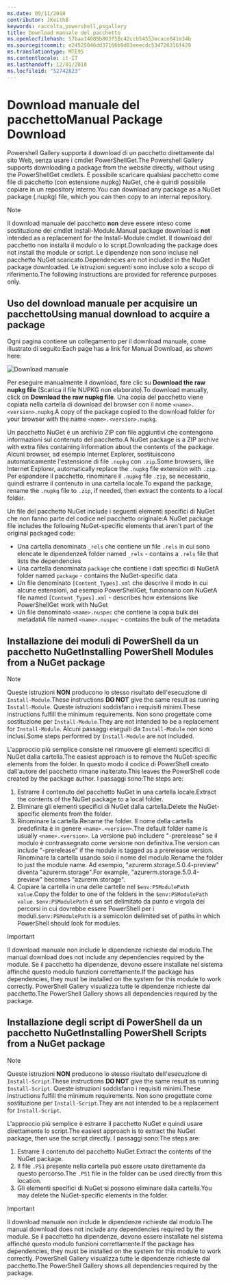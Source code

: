 ```yaml
---
ms.date: 09/11/2018
contributor: JKeithB
keywords: raccolta,powershell,psgallery
title: Download manuale del pacchetto
ms.openlocfilehash: 57baa14089b803f58c42ccb54553ecace841e34b
ms.sourcegitcommit: e24525046dd37166b9d83eeecdc534726316f429
ms.translationtype: MTE95
ms.contentlocale: it-IT
ms.lasthandoff: 12/01/2018
ms.locfileid: "52742823"
---
```

# <a name="manual-package-download"></a><span data-ttu-id="65cd6-103">Download manuale del pacchetto</span><span class="sxs-lookup"><span data-stu-id="65cd6-103">Manual Package Download</span></span>

<span data-ttu-id="65cd6-104">Powershell Gallery supporta il download di un pacchetto direttamente dal sito Web, senza usare i cmdlet PowerShellGet.</span><span class="sxs-lookup"><span data-stu-id="65cd6-104">The Powershell Gallery supports downloading a package from the website directly, without using the PowerShellGet cmdlets.</span></span> <span data-ttu-id="65cd6-105">È possibile scaricare qualsiasi pacchetto come file di pacchetto (con estensione nupkg) NuGet, che è quindi possibile copiare in un repository interno.</span><span class="sxs-lookup"><span data-stu-id="65cd6-105">You can download any package as a NuGet package (.nupkg) file, which you can then copy to an internal repository.</span></span>

> [!NOTE]
> <span data-ttu-id="65cd6-106">Il download manuale del pacchetto **non** deve essere inteso come sostituzione del cmdlet Install-Module.</span><span class="sxs-lookup"><span data-stu-id="65cd6-106">Manual package download is **not** intended as a replacement for the Install-Module cmdlet.</span></span>
> <span data-ttu-id="65cd6-107">Il download del pacchetto non installa il modulo o lo script.</span><span class="sxs-lookup"><span data-stu-id="65cd6-107">Downloading the package does not install the module or script.</span></span> <span data-ttu-id="65cd6-108">Le dipendenze non sono incluse nel pacchetto NuGet scaricato.</span><span class="sxs-lookup"><span data-stu-id="65cd6-108">Dependencies are not included in the NuGet package downloaded.</span></span> <span data-ttu-id="65cd6-109">Le istruzioni seguenti sono incluse solo a scopo di riferimento.</span><span class="sxs-lookup"><span data-stu-id="65cd6-109">The following instructions are provided for reference purposes only.</span></span>

## <a name="using-manual-download-to-acquire-a-package"></a><span data-ttu-id="65cd6-110">Uso del download manuale per acquisire un pacchetto</span><span class="sxs-lookup"><span data-stu-id="65cd6-110">Using manual download to acquire a package</span></span>

<span data-ttu-id="65cd6-111">Ogni pagina contiene un collegamento per il download manuale, come illustrato di seguito:</span><span class="sxs-lookup"><span data-stu-id="65cd6-111">Each page has a link for Manual Download, as shown here:</span></span>

![Download manuale](../../Images/packagedisplaypagewithpseditions.png)

<span data-ttu-id="65cd6-113">Per eseguire manualmente il download, fare clic su **Download the raw nupkg file** (Scarica il file NUPKG non elaborato).</span><span class="sxs-lookup"><span data-stu-id="65cd6-113">To download manually, click on **Download the raw nupkg file**.</span></span> <span data-ttu-id="65cd6-114">Una copia del pacchetto viene copiata nella cartella di download del browser con il nome `<name>.<version>.nupkg`.</span><span class="sxs-lookup"><span data-stu-id="65cd6-114">A copy of the package copied to the download folder for your browser with the name `<name>.<version>.nupkg`.</span></span>

<span data-ttu-id="65cd6-115">Un pacchetto NuGet è un archivio ZIP con file aggiuntivi che contengono informazioni sul contenuto del pacchetto.</span><span class="sxs-lookup"><span data-stu-id="65cd6-115">A NuGet package is a ZIP archive with extra files containing information about the contents of the package.</span></span> <span data-ttu-id="65cd6-116">Alcuni browser, ad esempio Internet Explorer, sostituiscono automaticamente l'estensione di file `.nupkg` con `.zip`.</span><span class="sxs-lookup"><span data-stu-id="65cd6-116">Some browsers, like Internet Explorer, automatically replace the `.nupkg` file extension with `.zip`.</span></span> <span data-ttu-id="65cd6-117">Per espandere il pacchetto, rinominare il `.nupkg` file `.zip`, se necessario, quindi estrarre il contenuto in una cartella locale.</span><span class="sxs-lookup"><span data-stu-id="65cd6-117">To expand the package, rename the `.nupkg` file to `.zip`, if needed, then extract the contents to a local folder.</span></span>

<span data-ttu-id="65cd6-118">Un file del pacchetto NuGet include i seguenti elementi specifici di NuGet che non fanno parte del codice nel pacchetto originale:</span><span class="sxs-lookup"><span data-stu-id="65cd6-118">A NuGet package file includes the following NuGet-specific elements that aren't part of the original packaged code:</span></span>

- <span data-ttu-id="65cd6-119">Una cartella denominata `_rels` che contiene un file `.rels` in cui sono elencate le dipendenze</span><span class="sxs-lookup"><span data-stu-id="65cd6-119">A folder named `_rels` - contains a `.rels` file that lists the dependencies</span></span>
- <span data-ttu-id="65cd6-120">Una cartella denominata `package` che contiene i dati specifici di NuGet</span><span class="sxs-lookup"><span data-stu-id="65cd6-120">A folder named `package` - contains the NuGet-specific data</span></span>
- <span data-ttu-id="65cd6-121">Un file denominato `[Content_Types].xml` che descrive il modo in cui alcune estensioni, ad esempio PowerShellGet, funzionano con NuGet</span><span class="sxs-lookup"><span data-stu-id="65cd6-121">A file named `[Content_Types].xml` - describes how extensions like PowerShellGet work with NuGet</span></span>
- <span data-ttu-id="65cd6-122">Un file denominato `<name>.nuspec` che contiene la copia bulk dei metadati</span><span class="sxs-lookup"><span data-stu-id="65cd6-122">A file named `<name>.nuspec` - contains the bulk of the metadata</span></span>

## <a name="installing-powershell-modules-from-a-nuget-package"></a><span data-ttu-id="65cd6-123">Installazione dei moduli di PowerShell da un pacchetto NuGet</span><span class="sxs-lookup"><span data-stu-id="65cd6-123">Installing PowerShell Modules from a NuGet package</span></span>

> [!NOTE]
> <span data-ttu-id="65cd6-124">Queste istruzioni **NON** producono lo stesso risultato dell'esecuzione di `Install-Module`.</span><span class="sxs-lookup"><span data-stu-id="65cd6-124">These instructions **DO NOT** give the same result as running `Install-Module`.</span></span> <span data-ttu-id="65cd6-125">Queste istruzioni soddisfano i requisiti minimi.</span><span class="sxs-lookup"><span data-stu-id="65cd6-125">These instructions fulfill the minimum requirements.</span></span> <span data-ttu-id="65cd6-126">Non sono progettate come sostituzione per `Install-Module`.</span><span class="sxs-lookup"><span data-stu-id="65cd6-126">They are not intended to be a replacement for `Install-Module`.</span></span> <span data-ttu-id="65cd6-127">Alcuni passaggi eseguiti da `Install-Module` non sono inclusi.</span><span class="sxs-lookup"><span data-stu-id="65cd6-127">Some steps performed by `Install-Module` are not included.</span></span>

<span data-ttu-id="65cd6-128">L'approccio più semplice consiste nel rimuovere gli elementi specifici di NuGet dalla cartella.</span><span class="sxs-lookup"><span data-stu-id="65cd6-128">The easiest approach is to remove the NuGet-specific elements from the folder.</span></span> <span data-ttu-id="65cd6-129">In questo modo il codice di PowerShell creato dall'autore del pacchetto rimane inalterato.</span><span class="sxs-lookup"><span data-stu-id="65cd6-129">This leaves the PowerShell code created by the package author.</span></span> <span data-ttu-id="65cd6-130">I passaggi sono:</span><span class="sxs-lookup"><span data-stu-id="65cd6-130">The steps are:</span></span>

1. <span data-ttu-id="65cd6-131">Estrarre il contenuto del pacchetto NuGet in una cartella locale.</span><span class="sxs-lookup"><span data-stu-id="65cd6-131">Extract the contents of the NuGet package to a local folder.</span></span>
2. <span data-ttu-id="65cd6-132">Eliminare gli elementi specifici di NuGet dalla cartella.</span><span class="sxs-lookup"><span data-stu-id="65cd6-132">Delete the NuGet-specific elements from the folder.</span></span>
3. <span data-ttu-id="65cd6-133">Rinominare la cartella.</span><span class="sxs-lookup"><span data-stu-id="65cd6-133">Rename the folder.</span></span> <span data-ttu-id="65cd6-134">Il nome della cartella predefinita è in genere `<name>.<version>`.</span><span class="sxs-lookup"><span data-stu-id="65cd6-134">The default folder name is usually `<name>.<version>`.</span></span> <span data-ttu-id="65cd6-135">La versione può includere "-prerelease" se il modulo è contrassegnato come versione non definitiva.</span><span class="sxs-lookup"><span data-stu-id="65cd6-135">The version can include "-prerelease" if the module is tagged as a prerelease version.</span></span> <span data-ttu-id="65cd6-136">Rinominare la cartella usando solo il nome del modulo.</span><span class="sxs-lookup"><span data-stu-id="65cd6-136">Rename the folder to just the module name.</span></span> <span data-ttu-id="65cd6-137">Ad esempio, "azurerm.storage.5.0.4-preview" diventa "azurerm.storage".</span><span class="sxs-lookup"><span data-stu-id="65cd6-137">For example, "azurerm.storage.5.0.4-preview" becomes "azurerm.storage".</span></span>
4. <span data-ttu-id="65cd6-138">Copiare la cartella in una delle cartelle nel `$env:PSModulePath value`.</span><span class="sxs-lookup"><span data-stu-id="65cd6-138">Copy the folder to one of the folders in the `$env:PSModulePath value`.</span></span> <span data-ttu-id="65cd6-139">`$env:PSModulePath` è un set delimitato da punto e virgola dei percorsi in cui dovrebbe essere PowerShell per i moduli.</span><span class="sxs-lookup"><span data-stu-id="65cd6-139">`$env:PSModulePath` is a semicolon delimited set of paths in which PowerShell should look for modules.</span></span>

> [!IMPORTANT]
> <span data-ttu-id="65cd6-140">Il download manuale non include le dipendenze richieste dal modulo.</span><span class="sxs-lookup"><span data-stu-id="65cd6-140">The manual download does not include any dependencies required by the module.</span></span> <span data-ttu-id="65cd6-141">Se il pacchetto ha dipendenze, devono essere installate nel sistema affinché questo modulo funzioni correttamente.</span><span class="sxs-lookup"><span data-stu-id="65cd6-141">If the package has dependencies, they must be installed on the system for this module to work correctly.</span></span> <span data-ttu-id="65cd6-142">PowerShell Gallery visualizza tutte le dipendenze richieste dal pacchetto.</span><span class="sxs-lookup"><span data-stu-id="65cd6-142">The PowerShell Gallery shows all dependencies required by the package.</span></span>

## <a name="installing-powershell-scripts-from-a-nuget-package"></a><span data-ttu-id="65cd6-143">Installazione degli script di PowerShell da un pacchetto NuGet</span><span class="sxs-lookup"><span data-stu-id="65cd6-143">Installing PowerShell Scripts from a NuGet package</span></span>

> [!NOTE]
> <span data-ttu-id="65cd6-144">Queste istruzioni **NON** producono lo stesso risultato dell'esecuzione di `Install-Script`.</span><span class="sxs-lookup"><span data-stu-id="65cd6-144">These instructions **DO NOT** give the same result as running `Install-Script`.</span></span> <span data-ttu-id="65cd6-145">Queste istruzioni soddisfano i requisiti minimi.</span><span class="sxs-lookup"><span data-stu-id="65cd6-145">These instructions fulfill the minimum requirements.</span></span> <span data-ttu-id="65cd6-146">Non sono progettate come sostituzione per `Install-Script`.</span><span class="sxs-lookup"><span data-stu-id="65cd6-146">They are not intended to be a replacement for `Install-Script`.</span></span>

<span data-ttu-id="65cd6-147">L'approccio più semplice è estrarre il pacchetto NuGet e quindi usare direttamente lo script.</span><span class="sxs-lookup"><span data-stu-id="65cd6-147">The easiest approach is to extract the NuGet package, then use the script directly.</span></span> <span data-ttu-id="65cd6-148">I passaggi sono:</span><span class="sxs-lookup"><span data-stu-id="65cd6-148">The steps are:</span></span>

1. <span data-ttu-id="65cd6-149">Estrarre il contenuto del pacchetto NuGet.</span><span class="sxs-lookup"><span data-stu-id="65cd6-149">Extract the contents of the NuGet package.</span></span>
2. <span data-ttu-id="65cd6-150">Il file `.PS1` presente nella cartella può essere usato direttamente da questo percorso.</span><span class="sxs-lookup"><span data-stu-id="65cd6-150">The `.PS1` file in the folder can be used directly from this location.</span></span>
3. <span data-ttu-id="65cd6-151">Gli elementi specifici di NuGet si possono eliminare dalla cartella.</span><span class="sxs-lookup"><span data-stu-id="65cd6-151">You may delete the NuGet-specific elements in the folder.</span></span>

> [!IMPORTANT]
> <span data-ttu-id="65cd6-152">Il download manuale non include le dipendenze richieste dal modulo.</span><span class="sxs-lookup"><span data-stu-id="65cd6-152">The manual download does not include any dependencies required by the module.</span></span> <span data-ttu-id="65cd6-153">Se il pacchetto ha dipendenze, devono essere installate nel sistema affinché questo modulo funzioni correttamente.</span><span class="sxs-lookup"><span data-stu-id="65cd6-153">If the package has dependencies, they must be installed on the system for this module to work correctly.</span></span> <span data-ttu-id="65cd6-154">PowerShell Gallery visualizza tutte le dipendenze richieste dal pacchetto.</span><span class="sxs-lookup"><span data-stu-id="65cd6-154">The PowerShell Gallery shows all dependencies required by the package.</span></span>
